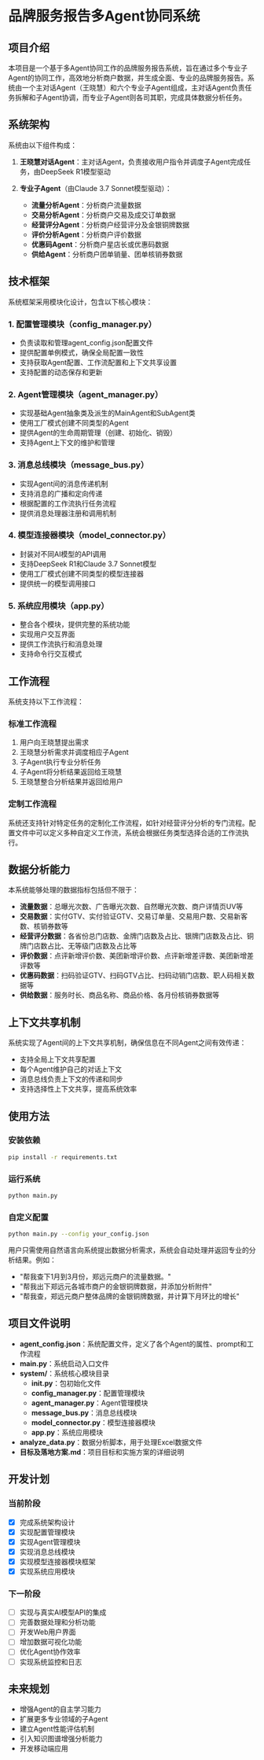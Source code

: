 # 品牌服务报告多Agent协同系统

## 项目介绍

本项目是一个基于多Agent协同工作的品牌服务报告系统，旨在通过多个专业子Agent的协同工作，高效地分析商户数据，并生成全面、专业的品牌服务报告。系统由一个主对话Agent（王晓慧）和六个专业子Agent组成，主对话Agent负责任务拆解和子Agent协调，而专业子Agent则各司其职，完成具体数据分析任务。

## 系统架构

系统由以下组件构成：

1. **王晓慧对话Agent**：主对话Agent，负责接收用户指令并调度子Agent完成任务，由DeepSeek R1模型驱动
   
2. **专业子Agent**（由Claude 3.7 Sonnet模型驱动）：
   - **流量分析Agent**：分析商户流量数据
   - **交易分析Agent**：分析商户交易及成交订单数据
   - **经营评分Agent**：分析商户经营评分及金银铜牌数据
   - **评价分析Agent**：分析商户评价数据
   - **优惠码Agent**：分析商户星店长或优惠码数据
   - **供给Agent**：分析商户团单销量、团单核销券数据

## 技术框架

系统框架采用模块化设计，包含以下核心模块：

### 1. 配置管理模块（config_manager.py）

- 负责读取和管理agent_config.json配置文件
- 提供配置单例模式，确保全局配置一致性
- 支持获取Agent配置、工作流配置和上下文共享设置
- 支持配置的动态保存和更新

### 2. Agent管理模块（agent_manager.py）

- 实现基础Agent抽象类及派生的MainAgent和SubAgent类
- 使用工厂模式创建不同类型的Agent
- 提供Agent的生命周期管理（创建、初始化、销毁）
- 支持Agent上下文的维护和管理

### 3. 消息总线模块（message_bus.py）

- 实现Agent间的消息传递机制
- 支持消息的广播和定向传递
- 根据配置的工作流执行任务流程
- 提供消息处理器注册和调用机制

### 4. 模型连接器模块（model_connector.py）

- 封装对不同AI模型的API调用
- 支持DeepSeek R1和Claude 3.7 Sonnet模型
- 使用工厂模式创建不同类型的模型连接器
- 提供统一的模型调用接口

### 5. 系统应用模块（app.py）

- 整合各个模块，提供完整的系统功能
- 实现用户交互界面
- 提供工作流执行和消息处理
- 支持命令行交互模式

## 工作流程

系统支持以下工作流程：

### 标准工作流程

1. 用户向王晓慧提出需求
2. 王晓慧分析需求并调度相应子Agent
3. 子Agent执行专业分析任务
4. 子Agent将分析结果返回给王晓慧
5. 王晓慧整合分析结果并返回给用户

### 定制工作流程

系统还支持针对特定任务的定制化工作流程，如针对经营评分分析的专门流程。配置文件中可以定义多种自定义工作流，系统会根据任务类型选择合适的工作流执行。

## 数据分析能力

本系统能够处理的数据指标包括但不限于：

- **流量数据**：总曝光次数、广告曝光次数、自然曝光次数、商户详情页UV等
- **交易数据**：实付GTV、实付验证GTV、交易订单量、交易用户数、交易新客数、核销券数等
- **经营评分数据**：各省份总门店数、金牌门店数及占比、银牌门店数及占比、铜牌门店数占比、无等级门店数及占比等
- **评价数据**：点评新增评价数、美团新增评价数、点评新增差评数、美团新增差评数等
- **优惠码数据**：扫码验证GTV、扫码GTV占比、扫码动销门店数、职人码相关数据等
- **供给数据**：服务时长、商品名称、商品价格、各月份核销券数据等

## 上下文共享机制

系统实现了Agent间的上下文共享机制，确保信息在不同Agent之间有效传递：

- 支持全局上下文共享配置
- 每个Agent维护自己的对话上下文
- 消息总线负责上下文的传递和同步
- 支持选择性上下文共享，提高系统效率

## 使用方法

### 安装依赖
```bash
pip install -r requirements.txt
```

### 运行系统
```bash
python main.py
```

### 自定义配置
```bash
python main.py --config your_config.json
```

用户只需使用自然语言向系统提出数据分析需求，系统会自动处理并返回专业的分析结果。例如：

- "帮我查下1月到3月份，郑远元商户的流量数据。"
- "帮我出下郑远元各城市商户的金银铜牌数据，并添加分析附件"
- "帮我查，郑远元商户整体品牌的金银铜牌数据，并计算下月环比的增长"

## 项目文件说明

- **agent_config.json**：系统配置文件，定义了各个Agent的属性、prompt和工作流程
- **main.py**：系统启动入口文件
- **system/**：系统核心模块目录
  - **__init__.py**：包初始化文件
  - **config_manager.py**：配置管理模块
  - **agent_manager.py**：Agent管理模块
  - **message_bus.py**：消息总线模块
  - **model_connector.py**：模型连接器模块
  - **app.py**：系统应用模块
- **analyze_data.py**：数据分析脚本，用于处理Excel数据文件
- **目标及落地方案.md**：项目目标和实施方案的详细说明

## 开发计划

### 当前阶段
- [x] 完成系统架构设计
- [x] 实现配置管理模块
- [x] 实现Agent管理模块
- [x] 实现消息总线模块
- [x] 实现模型连接器模块框架
- [x] 实现系统应用模块

### 下一阶段
- [ ] 实现与真实AI模型API的集成
- [ ] 完善数据处理和分析功能
- [ ] 开发Web用户界面
- [ ] 增加数据可视化功能
- [ ] 优化Agent协作效率
- [ ] 实现系统监控和日志

## 未来规划

- 增强Agent的自主学习能力
- 扩展更多专业领域的子Agent
- 建立Agent性能评估机制
- 引入知识图谱增强分析能力
- 开发移动端应用
